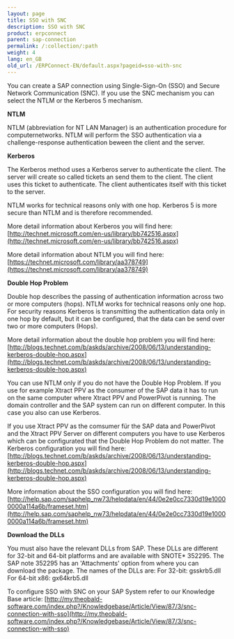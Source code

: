 ```yaml
---
layout: page
title: SSO with SNC
description: SSO with SNC
product: erpconnect
parent: sap-connection
permalink: /:collection/:path
weight: 4
lang: en_GB
old_url: /ERPConnect-EN/default.aspx?pageid=sso-with-snc
---
```



You can create a SAP connection using Single-Sign-On (SSO) and Secure Network Communication (SNC).  If you use the SNC mechanism you can select the NTLM or the Kerberos 5 mechanism. 

**NTLM**

NTLM (abbreviation for NT LAN Manager) is an authentication procedure for computernetworks. NTLM will perform the SSO authentication via a challenge-response authentication beween the client and the server. 

**Kerberos**

The Kerberos method uses a Kerberos server to authenticate the client. The server will create so called tickets an send them to the client. The client uses this ticket to authenticate. The client authenticates itself with this ticket to the server.

NTLM works for technical reasons only with one hop. Kerberos 5 is more secure than NTLM and is therefore recommended. 

More detail information about Kerberos you will find here: [http://technet.microsoft.com/en-us/library/bb742516.aspx](http://technet.microsoft.com/en-us/library/bb742516.aspx) 

More detail information about NTLM you will find here: [https://technet.microsoft.com/library/aa378749](https://technet.microsoft.com/library/aa378749)


**Double Hop Problem**

Double hop describes the passing of authentication information across two or more computers (hops).
NTLM works for technical reasons only one hop. For security reasons Kerberos is transmitting the authentication data only in one hop by default, but it can be configured, that the data can be send over two or more computers (Hops).

More detail information about the double hop problem you will find here:
[http://blogs.technet.com/b/askds/archive/2008/06/13/understanding-kerberos-double-hop.aspx](http://blogs.technet.com/b/askds/archive/2008/06/13/understanding-kerberos-double-hop.aspx)

You can use NTLM only if you do not have the Double Hop Problem. If you use for example Xtract PPV as the consumer of the SAP data it has to run on the same computer where Xtract PPV and PowerPivot is running. The domain controller and the SAP system can run on different computer. In this case you also can use Kerberos.

If you use Xtract PPV as the comsumer für the SAP data and PowerPivot and the Xtract PPV Server on different computers you have to use Kerberos which can be configurated that the Double Hop Problem do not matter. 
The Kerberos configuration you will find here:[http://blogs.technet.com/b/askds/archive/2008/06/13/understanding-kerberos-double-hop.aspx](http://blogs.technet.com/b/askds/archive/2008/06/13/understanding-kerberos-double-hop.aspx)

More information about the SSO configuration you will find here:[http://help.sap.com/saphelp_nw73/helpdata/en/44/0e2e0cc7330d19e10000000a114a6b/frameset.htm](http://help.sap.com/saphelp_nw73/helpdata/en/44/0e2e0cc7330d19e10000000a114a6b/frameset.htm)


**Download the DLLs**

You must also have the relevant DLLs from SAP. These DLLs are different for 32-bit and 64-bit platforms and are available with SNOTE* 352295. 
The SAP note 352295 has an 'Attachments' option from where you can download the package. The names of the DLLs are:
For 32-bit: gsskrb5.dll
For 64-bit x86: gx64krb5.dll

To configure SSO with SNC on your SAP System refer to our Knowledge Base article:
[http://my.theobald-software.com/index.php?/Knowledgebase/Article/View/87/3/snc-connection-with-sso](http://my.theobald-software.com/index.php?/Knowledgebase/Article/View/87/3/snc-connection-with-sso) 
